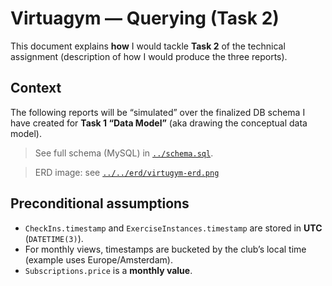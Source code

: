 # Virtuagym — Querying (Task 2)

This document explains **how** I would tackle **Task 2** of the technical assignment (description of how I would produce the three reports).

## Context

The following reports will be “simulated” over the finalized DB schema I have created for **Task 1 “Data Model”** (aka drawing the conceptual data model).

> See full schema (MySQL) in [`../schema.sql`](../schema.sql).

> ERD image: see [`../../erd/virtugym-erd.png`](../../erd/virtugym-erd.png)

## Preconditional assumptions

- `CheckIns.timestamp` and `ExerciseInstances.timestamp` are stored in **UTC** (`DATETIME(3)`).
- For monthly views, timestamps are bucketed by the club’s local time (example uses Europe/Amsterdam).
- `Subscriptions.price` is a **monthly value**.